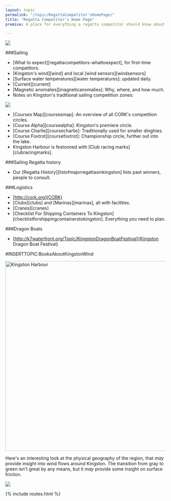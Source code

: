 ```yaml
---
layout: topic
permalink: "/topic/RegattaCompetitor'sHomePage/"
title: "Regatta Competitor's Home Page"
premise: A place for everything a regatta competitor should know about Kingston

---
```


<img src="http://K7Waterfront.org/Images/AerialHarbourFlatNorthShore600.jpg">

###Sailing

*  [What to expect][regattacompetitors-whattoexpect], for first-time competitors.
*  [Kingston's wind][wind] and local [wind sensors][windsensors]
*  [Surface water temperatures][water temperatures]: updated daily.
*  [Current][current]
*  [Magnetic anomalies][magneticanomalies]: Why, where, and how much.
*  Notes on Kingston's traditional sailing competition zones:

<img src="http://K7Waterfront.org/Images/PhysicalGeographyTopology2.jpg" class="span-13 right">

*  [Courses Map][coursesmap]: An overview of all CORK's competition circles.
*  [Course Alpha][coursealpha]: Kingston's premiere circle.
*  [Course Charlie][coursecharlie]: Traditionally used for smaller dinghies.
*  [Course Foxtrot][coursefoxtrot]: Championship circle, further out into the lake.
*  Kingston Harbour is festooned with [Club racing marks][clubracingmarks].


###Sailing Regatta history

*  Our [Regatta History][listofmajorregattasinkingston] lists past winners, people to consult.


###Logistics

*  [http://cork.org](CORK)
*  [Clubs][clubs] and [Marinas][marinas], all with facilities.
*  [Cranes][cranes]
*  [Checklist For Shipping Containers To Kingston][checklistforshippingcontainerstokingston].  Everything you need to plan.


###Dragon Boats

*  [http://k7waterfront.org/Topic/KingstonDragonBoatFestival](Kingston Dragon Boat Festival)


#INSERTTOPIC:BooksAboutKingstonWind

<a href="http://www.flickr.com/photos/k7waterfront/462434656/" title="Photo Sharing"><img src="http://farm1.static.flickr.com/227/462434656_c945b4d6b4_o.jpg" width="908" height="596" alt="Kingston Harbour" /></a>

 Here's an interesting look at the physical geography of the region, that <i>may</i> provide insight into wind flows around Kingston.
The transition from gray to green isn't great by any means, but it <i>may</i> provide some insight on surface friction.

<img src="http://K7Waterfront.org/Images/AerialHarbourFlatNorthShore.jpg">

{% include routes.html %}
